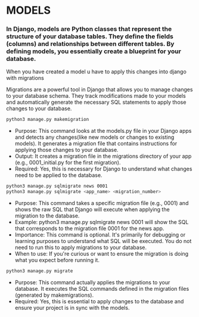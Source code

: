# MODELS

### In Django, models are Python classes that represent the structure of your database tables. They define the fields (columns) and relationships between different tables. By defining models, you essentially create a blueprint for your database.

When you have created a model u have to apply this changes into django with migrations

Migrations are a powerful tool in Django that allows you to manage changes to your database schema. They track modifications made to your models and automatically generate the necessary SQL statements to apply those changes to your database.

```bash
python3 manage.py makemigration
```
+ Purpose: This command looks at the models.py file in your Django apps and detects any changes(like new models or changes to existing models). It generates a migration file that contains instructions for applying those changes to your database.
+ Output: It creates a migration file in the migrations directory of your app (e.g., 0001_initial.py for the first migration).
+ Required: Yes, this is necessary for Django to understand what changes need to be applied to the database.

```bash
python3 manage.py sqlmigrate news 0001
python3 manage.py sqlmigrate <app_name> <migration_number>
```
+ Purpose: This command takes a specific migration file (e.g., 0001) and shows the raw SQL that Django will execute when applying the migration to the database.
+ Example: python3 manage.py sqlmigrate news 0001 will show the SQL that corresponds to the migration file 0001 for the news app.
+ Importance:
This command is optional. It's primarily for debugging or learning purposes to understand what SQL will be executed.
You do not need to run this to apply migrations to your database.
+ When to use: If you're curious or want to ensure the migration is doing what you expect before running it.

```bash
python3 manage.py migrate
```
+ Purpose: This command actually applies the migrations to your database. It executes the SQL commands defined in the migration files (generated by makemigrations).
+ Required: Yes, this is essential to apply changes to the database and ensure your project is in sync with the models.
